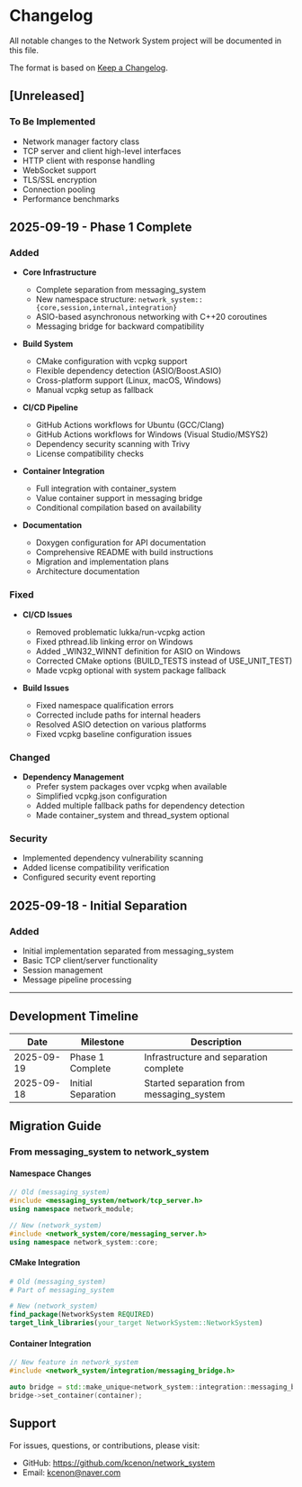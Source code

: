 # Changelog

All notable changes to the Network System project will be documented in this file.

The format is based on [Keep a Changelog](https://keepachangelog.com/en/1.0.0/).

## [Unreleased]

### To Be Implemented
- Network manager factory class
- TCP server and client high-level interfaces
- HTTP client with response handling
- WebSocket support
- TLS/SSL encryption
- Connection pooling
- Performance benchmarks

## 2025-09-19 - Phase 1 Complete

### Added
- **Core Infrastructure**
  - Complete separation from messaging_system
  - New namespace structure: `network_system::{core,session,internal,integration}`
  - ASIO-based asynchronous networking with C++20 coroutines
  - Messaging bridge for backward compatibility

- **Build System**
  - CMake configuration with vcpkg support
  - Flexible dependency detection (ASIO/Boost.ASIO)
  - Cross-platform support (Linux, macOS, Windows)
  - Manual vcpkg setup as fallback

- **CI/CD Pipeline**
  - GitHub Actions workflows for Ubuntu (GCC/Clang)
  - GitHub Actions workflows for Windows (Visual Studio/MSYS2)
  - Dependency security scanning with Trivy
  - License compatibility checks

- **Container Integration**
  - Full integration with container_system
  - Value container support in messaging bridge
  - Conditional compilation based on availability

- **Documentation**
  - Doxygen configuration for API documentation
  - Comprehensive README with build instructions
  - Migration and implementation plans
  - Architecture documentation

### Fixed
- **CI/CD Issues**
  - Removed problematic lukka/run-vcpkg action
  - Fixed pthread.lib linking error on Windows
  - Added _WIN32_WINNT definition for ASIO on Windows
  - Corrected CMake options (BUILD_TESTS instead of USE_UNIT_TEST)
  - Made vcpkg optional with system package fallback

- **Build Issues**
  - Fixed namespace qualification errors
  - Corrected include paths for internal headers
  - Resolved ASIO detection on various platforms
  - Fixed vcpkg baseline configuration issues

### Changed
- **Dependency Management**
  - Prefer system packages over vcpkg when available
  - Simplified vcpkg.json configuration
  - Added multiple fallback paths for dependency detection
  - Made container_system and thread_system optional

### Security
- Implemented dependency vulnerability scanning
- Added license compatibility verification
- Configured security event reporting

## 2025-09-18 - Initial Separation

### Added
- Initial implementation separated from messaging_system
- Basic TCP client/server functionality
- Session management
- Message pipeline processing

---

## Development Timeline

| Date | Milestone | Description |
|------|-----------|-------------|
| 2025-09-19 | Phase 1 Complete | Infrastructure and separation complete |
| 2025-09-18 | Initial Separation | Started separation from messaging_system |

## Migration Guide

### From messaging_system to network_system

#### Namespace Changes
```cpp
// Old (messaging_system)
#include <messaging_system/network/tcp_server.h>
using namespace network_module;

// New (network_system)
#include <network_system/core/messaging_server.h>
using namespace network_system::core;
```

#### CMake Integration
```cmake
# Old (messaging_system)
# Part of messaging_system

# New (network_system)
find_package(NetworkSystem REQUIRED)
target_link_libraries(your_target NetworkSystem::NetworkSystem)
```

#### Container Integration
```cpp
// New feature in network_system
#include <network_system/integration/messaging_bridge.h>

auto bridge = std::make_unique<network_system::integration::messaging_bridge>();
bridge->set_container(container);
```

## Support

For issues, questions, or contributions, please visit:
- GitHub: https://github.com/kcenon/network_system
- Email: kcenon@naver.com